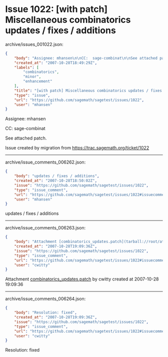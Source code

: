# Issue 1022: [with patch] Miscellaneous combinatorics updates / fixes / additions

archive/issues_001022.json:
```json
{
    "body": "Assignee: mhansen\n\nCC:  sage-combinat\n\nSee attached patch.\n\nIssue created by migration from https://trac.sagemath.org/ticket/1022\n\n",
    "created_at": "2007-10-28T18:49:29Z",
    "labels": [
        "combinatorics",
        "minor",
        "enhancement"
    ],
    "title": "[with patch] Miscellaneous combinatorics updates / fixes / additions",
    "type": "issue",
    "url": "https://github.com/sagemath/sagetest/issues/1022",
    "user": "mhansen"
}
```
Assignee: mhansen

CC:  sage-combinat

See attached patch.

Issue created by migration from https://trac.sagemath.org/ticket/1022





---

archive/issue_comments_006262.json:
```json
{
    "body": "updates / fixes / additions",
    "created_at": "2007-10-28T18:50:02Z",
    "issue": "https://github.com/sagemath/sagetest/issues/1022",
    "type": "issue_comment",
    "url": "https://github.com/sagemath/sagetest/issues/1022#issuecomment-6262",
    "user": "mhansen"
}
```

updates / fixes / additions



---

archive/issue_comments_006263.json:
```json
{
    "body": "Attachment [combinatorics_updates.patch](tarball://root/attachments/some-uuid/ticket1022/combinatorics_updates.patch) by cwitty created at 2007-10-28 19:09:36",
    "created_at": "2007-10-28T19:09:36Z",
    "issue": "https://github.com/sagemath/sagetest/issues/1022",
    "type": "issue_comment",
    "url": "https://github.com/sagemath/sagetest/issues/1022#issuecomment-6263",
    "user": "cwitty"
}
```

Attachment [combinatorics_updates.patch](tarball://root/attachments/some-uuid/ticket1022/combinatorics_updates.patch) by cwitty created at 2007-10-28 19:09:36



---

archive/issue_comments_006264.json:
```json
{
    "body": "Resolution: fixed",
    "created_at": "2007-10-28T19:09:36Z",
    "issue": "https://github.com/sagemath/sagetest/issues/1022",
    "type": "issue_comment",
    "url": "https://github.com/sagemath/sagetest/issues/1022#issuecomment-6264",
    "user": "cwitty"
}
```

Resolution: fixed
